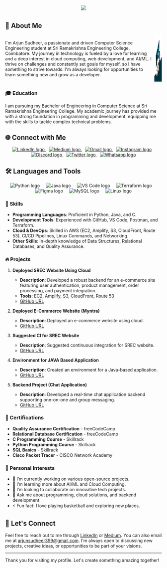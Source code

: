 <h1 align="center">
    <img src="https://readme-typing-svg.herokuapp.com?font=Righteous&size=35&color=FF5733&center=true&vCenter=true&width=500&height=70&duration=3500&lines=Hola!+✌️;+I'm+Arjun+Sudheer!;+Welcome+to+my+GitHub+Profile!" />
</h1>

## 📖 About Me

<div style="display: flex; align-items: center; justify-content: space-between;">
    <div>
        I'm Arjun Sudheer, a passionate and driven Computer Science Engineering student at Sri Ramakrishna Engineering College, Coimbatore. My journey in technology is fueled by a love for learning and a deep interest in cloud computing, web development, and AI/ML. I thrive on challenges and constantly set goals for myself, so I have something to strive towards. I'm always looking for opportunities to learn something new and grow as a developer.
    </div>
    <div>
        <img src="pic5.gif" alt="Profile GIF" width="150" height="150"/>
    </div>
</div>

### 🎓 Education

I am pursuing my Bachelor of Engineering in Computer Science at Sri Ramakrishna Engineering College. My academic journey has provided me with a strong foundation in programming and development, equipping me with the skills to tackle complex technical problems.

## 🌐 Connect with Me

<div align="center">
  <a href="https://www.linkedin.com/in/arjun-sudheer-9367001a1" target="_blank" style="margin-right: 10px;">
    <img src="https://img.shields.io/static/v1?message=LinkedIn&logo=linkedin&label=&color=0077B5&logoColor=white&labelColor=&style=for-the-badge" height="25" alt="LinkedIn logo" />
  </a>
  <a href="https://medium.com/@arjunsudheer399" target="_blank" style="margin-right: 10px;">
    <img src="https://img.shields.io/static/v1?message=Medium&logo=medium&label=&color=12100E&logoColor=white&labelColor=&style=for-the-badge" height="25" alt="Medium logo" />
  </a>
  <a href="mailto:arjunsudheer399@gmail.com" target="_blank" style="margin-right: 10px;">
    <img src="https://img.shields.io/static/v1?message=Gmail&logo=gmail&label=&color=D14836&logoColor=white&labelColor=&style=for-the-badge" height="25" alt="Gmail logo" />
  </a>
  <a href="https://www.instagram.com/_arjun.sudheer_" target="_blank" style="margin-right: 10px;">
    <img src="https://img.shields.io/static/v1?message=Instagram&logo=instagram&label=&color=E4405F&logoColor=white&labelColor=&style=for-the-badge" height="25" alt="Instagram logo" />
  </a>
  <a href="https://discord.com/users/691908035660087326" target="_blank" style="margin-right: 10px;">
    <img src="https://img.shields.io/static/v1?message=Discord&logo=discord&label=&color=7289DA&logoColor=white&labelColor=&style=for-the-badge" height="25" alt="Discord logo" />
  </a>
  <a href="https://twitter.com/arjunsudheer399" target="_blank" style="margin-right: 10px;">
    <img src="https://img.shields.io/static/v1?message=Twitter&logo=twitter&label=&color=1DA1F2&logoColor=white&labelColor=&style=for-the-badge" height="25" alt="Twitter logo" />
  </a>
  <a href="https://wa.me/9994538868" target="_blank">
    <img src="https://img.shields.io/static/v1?message=Whatsapp&logo=whatsapp&label=&color=25D366&logoColor=white&labelColor=&style=for-the-badge" height="25" alt="Whatsapp logo" />
  </a>
</div>

## 🛠️ Languages and Tools

<div align="center">
  <img src="https://cdn.jsdelivr.net/gh/devicons/devicon/icons/python/python-original.svg" height="40" alt="Python logo"  />
  <img width="12" />
  <img src="https://cdn.jsdelivr.net/gh/devicons/devicon/icons/java/java-original.svg" height="40" alt="Java logo"  />
  <img width="12" />
  <img src="https://cdn.jsdelivr.net/gh/devicons/devicon/icons/vscode/vscode-original.svg" height="40" alt="VS Code logo"  />
  <img width="12" />
  <img src="https://cdn.jsdelivr.net/gh/devicons/devicon/icons/terraform/terraform-original.svg" height="40" alt="Terraform logo"  />
  <img width="12" />
  <img src="https://cdn.jsdelivr.net/gh/devicons/devicon/icons/figma/figma-original.svg" height="40" alt="Figma logo"  />
  <img width="12" />
  <img src="https://cdn.jsdelivr.net/gh/devicons/devicon/icons/mysql/mysql-original.svg" height="40" alt="MySQL logo"  />
  <img width="12" />
  <img src="https://cdn.jsdelivr.net/gh/devicons/devicon/icons/linux/linux-original.svg" height="40" alt="Linux logo"  />
</div>

### 💼 Skills

- **Programming Languages**: Proficient in Python, Java, and C.
- **Development Tools**: Experienced with GitHub, VS Code, Postman, and Terraform.
- **Cloud & DevOps**: Skilled in AWS (EC2, Amplify, S3, CloudFront, Route 53), CI/CD Pipelines, Linux Commands, and Networking.
- **Other Skills**: In-depth knowledge of Data Structures, Relational Databases, and Quality Assurance.

### 🔥 Projects

1. **Deployed SREC Website Using Cloud**
   - **Description**: Developed a robust backend for an e-commerce site featuring user authentication, product management, order processing, and payment integration.
   - **Tools**: EC2, Amplify, S3, CloudFront, Route 53
   - [GitHub URL](https://github.com/Arjun-Debugs/SREC-Website)

2. **Deployed E-Commerce Website (Myntra)**
   - **Description**: Deployed an e-commerce website using cloud.
   - [GitHub URL](https://github.com/Arjun-Debugs/Myntra-Clone)

3. **Suggested CI for SREC Website**
   - **Description**: Suggested continuous integration for SREC website.
   - [GitHub URL](https://github.com/Arjun-Debugs/SREC-CI)

4. **Environment for JAVA Based Application**
   - **Description**: Created an environment for a Java-based application.
   - [GitHub URL](https://github.com/Arjun-Debugs/Java-Environment)

5. **Backend Project (Chat Application)**
   - **Description**: Developed a real-time chat application backend supporting one-on-one and group messaging.
   - [GitHub URL](https://github.com/Arjun-Debugs/Chat-Application)

### 📜 Certifications

- **Quality Assurance Certification** - freeCodeCamp
- **Relational Database Certification** - freeCodeCamp
- **C Programming Course** - Skillrack
- **Python Programming Course** - Skillrack
- **SQL Basics** - Skillrack
- **Cisco Packet Tracer** - CISCO Network Academy

### 🌟 Personal Interests

- 🔭 I’m currently working on various open-source projects.
- 🌱 I’m learning more about AI/ML and Cloud Computing.
- 👯 I’m looking to collaborate on innovative tech projects.
- 💬 Ask me about programming, cloud solutions, and backend development.
- ⚡ Fun fact: I love playing basketball and exploring new places.

## 🤝 Let's Connect

Feel free to reach out to me through [LinkedIn](https://www.linkedin.com/in/arjun-sudheer-9367001a1) or [Medium](https://medium.com/@arjunsudheer399). You can also email me at arjunsudheer399@gmail.com. I'm always open to discussing new projects, creative ideas, or opportunities to be part of your visions.

---

Thank you for visiting my profile. Let's create something amazing together!
